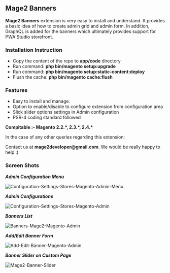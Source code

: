 <h2><b>Mage2 Banners</b></h2>

<p><b>Mage2 Banners</b> extension is very easy to install and understand. It provides a basic idea of how to create admin grid and admin form. In addition, GraphQL is added for the banners which ultimately provides support for PWA Studio storefront.</p>

<h3><b>Installation Instruction</b></h3>
<ul>
<li>Copy the content of the repo to <b>app/code</b> directory</li>
<li>Run command: <b>php bin/magento setup:upgrade</b></li>
<li>Run command: <b>php bin/magento setup:static-content:deploy</b></li>
<li>Flush the cache: <b>php bin/magento cache:flush</b></li>
</ul>

<h3><b>Features</b></h3>
<ul>
<li>Easy to install and manage.</li>
<li>Option to enable/disable to configure extension from configuration area</li>
<li>Slick slider options settings in Admin configuration</li>
<li>PSR-4 coding standard followed</li>
</ul>

<p><b>Compitable :- </b> <b>Magento 2.2.*, 2.3.*, 2.4.* </b></p>

<p>In the case of any other queries regarding this extension:</p>
<p>Contact us at <b>mage2developer@gmail.com</b>. We would be really happy to help :)</p>

<h3><b>Screen Shots</b></h3>

<p><b><i>Admin Configuration Menu</i></b></p>
<img src="https://user-images.githubusercontent.com/26230770/140746413-93000b1d-840f-4a57-bb62-44ad2230c170.png" alt="Configuration-Settings-Stores-Magento-Admin-Menu"/>

<p><b><i>Admin Configurations</i></b></p>
<img src="https://user-images.githubusercontent.com/26230770/140746435-949c8825-7835-4422-be3a-e9da8e62ca61.png" alt="Configuration-Settings-Stores-Magento-Admin"/>

<p><b><i>Banners List</i></b></p>
<img src="https://user-images.githubusercontent.com/26230770/140746495-cf90ab3e-2cf8-4065-ad39-058a9f1766e3.png" alt="Banners-Mage2-Magento-Admin"/>

<p><b><i>Add/Edit Banner Form</i></b></p>
<img src="https://user-images.githubusercontent.com/26230770/140746526-c5f04e11-634d-4564-9676-5fd86ac72086.png" alt="Add-Edit-Banner-Magento-Admin"/>

<p><b><i>Banner Slider on Custom Page</i></b></p>
<img src="https://user-images.githubusercontent.com/26230770/140746680-84bee7a8-79a0-4e2c-89a3-8c1dcc91ae6e.png" alt="Mage2-Banner-Slider"/>
